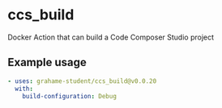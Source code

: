 # ccs_build
Docker Action that can build a Code Composer Studio project

## Example usage
```yaml
- uses: grahame-student/ccs_build@v0.0.20
  with:
    build-configuration: Debug
```
